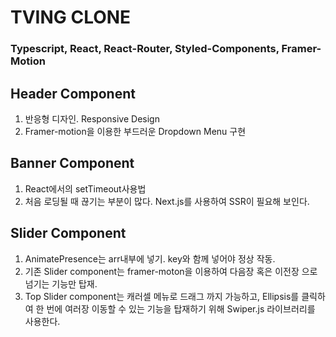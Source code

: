 # TVING CLONE

### Typescript, React, React-Router, Styled-Components, Framer-Motion

## Header Component

1. 반응형 디자인. Responsive Design
2. Framer-motion을 이용한 부드러운 Dropdown Menu 구현

## Banner Component

1. React에서의 setTimeout사용법
2. 처음 로딩될 때 끊기는 부분이 많다. Next.js를 사용하여 SSR이 필요해 보인다.

## Slider Component

1. AnimatePresence는 arr내부에 넣기. key와 함께 넣어야 정상 작동.
2. 기존 Slider component는 framer-moton을 이용하여 다음장 혹은 이전장 으로 넘기는 기능만 탑재.
3. Top Slider component는 캐러셀 메뉴로 드래그 까지 가능하고, Ellipsis를 클릭하여 한 번에 여러장 이동할 수 있는 기능을 탑재하기 위해 Swiper.js 라이브러리를 사용한다.
